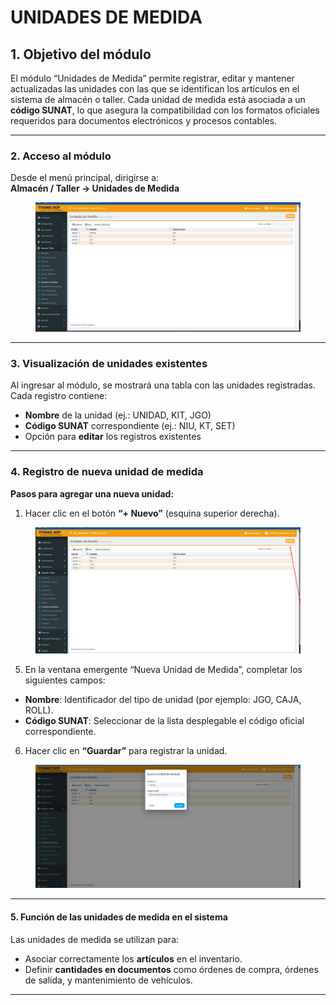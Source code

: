 # UNIDADES DE MEDIDA

## 1. Objetivo del módulo

El módulo “Unidades de Medida” permite registrar, editar y mantener actualizadas las unidades con las que se identifican los artículos en el sistema de almacén o taller. Cada unidad de medida está asociada a un **código SUNAT**, lo que asegura la compatibilidad con los formatos oficiales requeridos para documentos electrónicos y procesos contables.

***

### 2. Acceso al módulo

Desde el menú principal, dirigirse a:\
**Almacén / Taller → Unidades de Medida**

<figure><img src="../../../.gitbook/assets/image (1) (1).png" alt=""><figcaption></figcaption></figure>

***

### 3. Visualización de unidades existentes

Al ingresar al módulo, se mostrará una tabla con las unidades registradas. Cada registro contiene:

* **Nombre** de la unidad (ej.: UNIDAD, KIT, JGO)
* **Código SUNAT** correspondiente (ej.: NIU, KT, SET)
* Opción para **editar** los registros existentes



***

### 4. Registro de nueva unidad de medida

**Pasos para agregar una nueva unidad:**

1. Hacer clic en el botón **“+ Nuevo”** (esquina superior derecha).

<figure><img src="../../../.gitbook/assets/image (2) (1).png" alt=""><figcaption></figcaption></figure>

5. En la ventana emergente “Nueva Unidad de Medida”, completar los siguientes campos:

* **Nombre**: Identificador del tipo de unidad (por ejemplo: JGO, CAJA, ROLL).
* **Código SUNAT**: Seleccionar de la lista desplegable el código oficial correspondiente.

6. Hacer clic en **“Guardar”** para registrar la unidad.

<figure><img src="../../../.gitbook/assets/image (3) (1).png" alt=""><figcaption></figcaption></figure>

***

#### 5. Función de las unidades de medida en el sistema

Las unidades de medida se utilizan para:

* Asociar correctamente los **artículos** en el inventario.
* Definir **cantidades en documentos** como órdenes de compra, órdenes de salida, y mantenimiento de vehículos.

***

####
